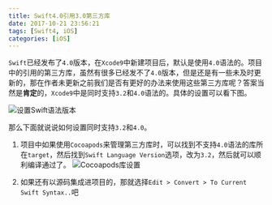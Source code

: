 ```yaml
---
title: Swift4.0引用3.0第三方库
date: 2017-10-21 23:56:21
tags: [Swift4, iOS]
categories: [iOS]
---
```


`Swift`已经发布了`4.0`版本，在`Xcode9`中新建项目后，默认是使用`4.0`语法的。项目中的引用的第三方库，虽然有很多已经发不了`4.0`版本，但是还是有一些未及时更新的，那在作者未更新之前我们是否有更好的办法来使用这些第三方库呢？答案当然是**肯定**的，`Xcode9`中是同时支持`3.2`和`4.0`语法的。具体的设置可以看下图。

![设置Swift语法版本](http://upload-images.jianshu.io/upload_images/606479-6a28ff6e929e5fc6.png?imageMogr2/auto-orient/strip%7CimageView2/2/w/1240)

那么下面就说说如何设置同时支持`3.2`和`4.0`。

1. 项目中如果使用`Cocoapods`来管理第三方库时，可以找到不支持`4.0`语法的库所在`target`，然后找到`Swift Language Version`选项，改为`3.2`，然后就可以顺利编译通过了。
![Cocoapods库设置](http://upload-images.jianshu.io/upload_images/606479-6d08d94bf9c81df0.png?imageMogr2/auto-orient/strip%7CimageView2/2/w/1240)

2. 如果还有以源码集成进项目的，那就选择`Edit > Convert > To Current Swift Syntax..`吧